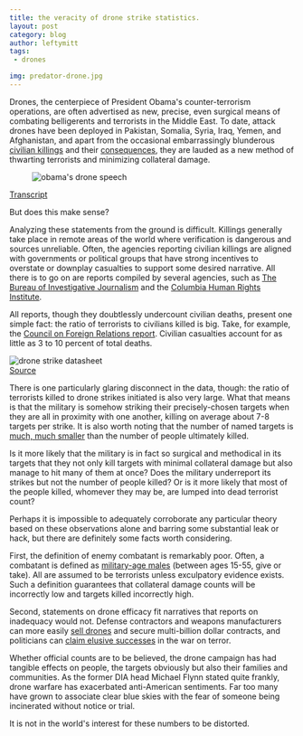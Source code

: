 ```yaml
---
title: the veracity of drone strike statistics.
layout: post
category: blog 
author: leftymitt
tags: 
 - drones

img: predator-drone.jpg
---
```


Drones, the centerpiece of President Obama's counter-terrorism operations, are
often advertised as new, precise, even surgical means of combating belligerents
and terrorists in the Middle East.  To date, attack drones have been deployed
in Pakistan, Somalia, Syria, Iraq, Yemen, and Afghanistan, and apart from the
occasional embarrassingly blunderous [civilian
killings](http://www.aljazeera.com/indepth/features/2014/01/yemenis-seek-justice-wedding-drone-strike-201418135352298935.html)
and their
[consequences](https://www.propublica.org/article/hearts-minds-and-dollars-condolence-payments-in-the-drone-strike-age),
they are lauded as a new method of thwarting terrorists and minimizing
collateral damage. 

<div class="uk-text-center"><div class="uk-thumbnail">
  <figure class="uk-overlay uk-overlay-hover">
    <img src="https://img.youtube.com/vi/Z1tz9XiqqMQ/hqdefault.jpg" 
         alt="obama's drone speech">
    <div class="uk-overlay-panel uk-overlay-fade uk-overlay-background
                uk-flex uk-flex-center uk-flex-middle">
      <i class="uk-contrast uk-icon-play-circle uk-icon-large"></i>
    </div>
    <a class="uk-position-cover" data-uk-lightbox
      href="https://www.youtube.com/watch?v=Z1tz9XiqqMQ">
    </a>
  </figure>
  <div class="uk-thumbnail-caption">
    <a href="https://www.nytimes.com/2013/05/24/us/politics/transcript-of-obamas-speech-on-drone-policy.html">Transcript</a>
  </div>
</div></div>

But does this make sense? 

Analyzing these statements from the ground is difficult. Killings generally
take place in remote areas of the world where verification is dangerous and
sources unreliable.  Often, the agencies reporting civilian killings are
aligned with governments or political groups that have strong incentives to
overstate or downplay casualties to support some desired narrative.  All there
is to go on are reports compiled by several agencies, such as [The Bureau of
Investigative
Journalism](https://www.thebureauinvestigates.com/category/projects/drones/drones-graphs/)
and the [Columbia Human Rights
Institute](http://web.law.columbia.edu/human-rights-institute/counterterrorism/drone-strikes/counting-drone-strike-deaths). 

All reports, though they doubtlessly undercount civilian deaths, present one
simple fact: the ratio of terrorists to civilians killed is big. Take, for
example, the [Council on Foreign Relations
report](http://i.cfr.org/content/publications/attachments/Drones_CSR65.pdf).
Civilian casualties account for as little as 3 to 10 percent of total deaths.  

<div class="uk-align-medium-right uk-text-center"><div class="uk-thumbnail">
  <img src="{{ site.images }}/drone-table.svg" alt="drone strike datasheet">
  <div class="uk-thumbnail-caption">
    <a href="http://i.cfr.org/content/publications/attachments/Drones_CSR65.pdf">Source</a> 
  </div>
</div></div>

There is one particularly glaring disconnect in the data, though: the ratio of
terrorists killed to drone strikes initiated is also very large.  What that
means is that the military is somehow striking their precisely-chosen targets
when they are all in proximity with one another, killing on average about 7-8
targets per strike.  It is also worth noting that the number of named targets
is [much, much
smaller](http://www.theguardian.com/us-news/2014/nov/24/-sp-us-drone-strikes-kill-1147)
than the number of people ultimately killed. 

Is it more likely that the military is in fact so surgical and methodical in
its targets that they not only kill targets with minimal collateral damage but
also manage to hit many of them at once?  Does the military underreport its
strikes but not the number of people killed?  Or is it more likely that most of
the people killed, whomever they may be, are lumped into dead terrorist count?  

Perhaps it is impossible to adequately corroborate any particular theory based
on these observations alone and barring some substantial leak or hack, but
there are definitely some facts worth considering.  

First, the definition of enemy combatant is remarkably poor.  Often, a
combatant is defined as [military-age
males](http://www.nytimes.com/2012/05/29/world/obamas-leadership-in-war-on-al-qaeda.html?pagewanted=1&_r=1)
(between ages 15-55, give or take). All are assumed to be terrorists unless
exculpatory evidence exists.  Such a definition guarantees that collateral
damage counts will be incorrectly low and targets killed incorrectly high.  

Second, statements on drone efficacy fit narratives that reports on inadequacy
would not.  Defense contractors and weapons manufacturers can more easily [sell
drones](https://breakingdefense.com/tag/foreign-military-sales/) and secure
multi-billion dollar contracts, and politicians can [claim elusive
successes](http://america.aljazeera.com/articles/2014/9/11/obama-yemen-somaliamodels.html)
in the war on terror.  

Whether official counts are to be believed, the drone campaign has had tangible
effects on people, the targets obviously but also their families and
communities.  As the former DIA head Michael Flynn stated quite frankly, drone
warfare has exacerbated anti-American sentiments.  Far too many have grown to
associate clear blue skies with the fear of someone being incinerated without
notice or trial.  

It is not in the world's interest for these numbers to be distorted.  
